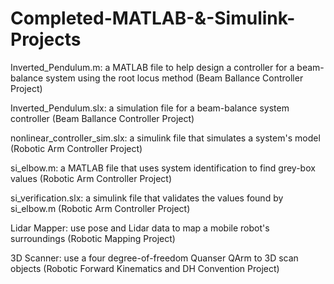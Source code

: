 # Completed-MATLAB-&-Simulink-Projects

Inverted_Pendulum.m: a MATLAB file to help design a controller for a beam-balance system using the root locus method (Beam Ballance Controller Project)  
  
Inverted_Pendulum.slx: a simulation file for a beam-balance system controller (Beam Ballance Controller Project)  
  
nonlinear_controller_sim.slx: a simulink file that simulates a system's model (Robotic Arm Controller Project)  
  
si_elbow.m: a MATLAB file that uses system identification to find grey-box values (Robotic Arm Controller Project)  
  
si_verification.slx: a simulink file that validates the values found by si_elbow.m (Robotic Arm Controller Project)  

Lidar Mapper: use pose and Lidar data to map a mobile robot's surroundings (Robotic Mapping Project)  

3D Scanner: use a four degree-of-freedom Quanser QArm to 3D scan objects (Robotic Forward Kinematics and DH Convention Project)  
